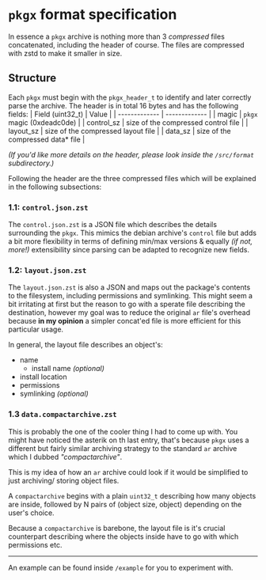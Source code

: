 # `pkgx` format specification

In essence a `pkgx` archive is nothing more than 3 _compressed_ files concatenated, including the header of course. The files are compressed with zstd to make it smaller in size.

## Structure
Each `pkgx` must begin with the `pkgx_header_t` to identify and later correctly parse the archive. 
The header is in total 16 bytes and has the following fields:
| Field (uint32_t)  | Value |
| ------------- | ------------- |
| magic  | `pkgx` magic (0xdeadc0de)  |
| control_sz  | size of the compressed control file  |
| layout_sz  | size of the compressed layout file  |
| data_sz  | size of the compressed data* file  |

_(If you'd like more details on the header, please look inside the `/src/format` subdirectory.)_

Following the header are the three compressed files which will be explained in the following subsections:

### 1.1: `control.json.zst`
The `control.json.zst` is a JSON file which describes the details surrounding the `pkgx`. This mimics the debian archive's `control` file but adds a bit more flexibility in terms of defining min/max versions & equally _(if not, more!)_ extensibility since parsing can be adapted to recognize new fields.


### 1.2: `layout.json.zst`
The `layout.json.zst` is also a JSON and maps out the package's contents to the filesystem, including permissions and symlinking. This might seem a bit irritating at first but the reason to go with a sperate file describing the destination, however my goal was to reduce the original `ar` file's overhead because **in my opinion** a simpler concat'ed file is more efficient for this particular usage.

In general, the layout file describes an object's:
- name
	- install name _(optional)_
- install location
- permissions
- symlinking _(optional)_

### 1.3 `data.compactarchive.zst`
This is probably the one of the cooler thing I had to come up with. You might have noticed the asterik on th last entry, that's because `pkgx` uses a different but fairly similar archiving strategy to the standard `ar` archive which I dubbed _"compactarchive"_.

This is my idea of how an `ar` archive could look if it would be simplified to just archiving/ storing object files. 

A `compactarchive` begins with a plain `uint32_t` describing how many objects are inside, followed by N pairs of (object size, object) depending on the user's choice.

Because a `compactarchive` is barebone, the layout file is it's crucial counterpart describing where the objects inside have to go with which permissions etc.

---
An example can be found inside `/example` for you to experiment with.
